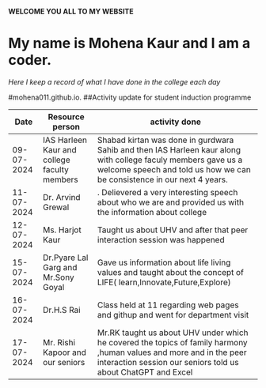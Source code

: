 **WELCOME YOU ALL TO MY WEBSITE**
# My name is Mohena Kaur and I am a coder.
*Here I keep a record of what I have done in the college each day*

#mohena011.github.io.
##Activity update for student induction programme 

| Date| Resource person|activity done|
| ----------- | ----------- |------------|
| 09-07-2024 |IAS Harleen Kaur and college faculty members|Shabad kirtan was done in gurdwara Sahib and then IAS Harleen kaur along with college faculy members gave us a welcome speech and told us how we can be consistence in our next 4 years.
| 11-07-2024 | Dr. Arvind Grewal |. Delievered a very interesting speech about who we are and provided us with the information about college|
| 12-07-2024 | Ms. Harjot Kaur| Taught us about UHV and after that peer interaction session was happened|
| 15-07-2024 | Dr.Pyare Lal Garg and Mr.Sony Goyal|Gave us information about life living values and taught about the concept of LIFE( learn,Innovate,Future,Explore)|
| 16-07-2024 | Dr.H.S Rai |Class held at 11 regarding web pages and githup and went for department visit |
|17-07-2024| Mr. Rishi Kapoor and our seniors | Mr.RK taught us about UHV under which he covered the topics of family harmony ,human values and more and in the peer interaction session our seniors told us about ChatGPT and Excel|
